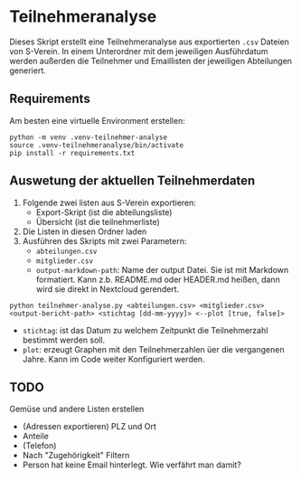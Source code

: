 # Teilnehmeranalyse

Dieses Skript erstellt eine Teilnehmeranalyse aus exportierten `.csv` Dateien von S-Verein. In einem Unterordner mit dem jeweiligen Ausführdatum werden außerden die Teilnehmer und Emaillisten der jeweiligen Abteilungen generiert.

## Requirements

Am besten eine virtuelle Environment erstellen:

```
python -m venv .venv-teilnehmer-analyse
source .venv-teilnehmeranalyse/bin/activate
pip install -r requirements.txt
```

## Auswetung der aktuellen Teilnehmerdaten

1. Folgende zwei listen aus S-Verein exportieren:
    - Export-Skript (ist die abteilungsliste)
    - Übersicht (ist die teilnehmerliste)
2. Die Listen in diesen Ordner laden
3. Ausführen des Skripts mit zwei Parametern:
    - `abteilungen.csv`
    - `mitglieder.csv`
    - `output-markdown-path`: Name der output Datei. Sie ist mit Markdown formatiert. Kann z.b. README.md oder HEADER.md heißen, dann wird sie direkt in Nextcloud gerendert.

```
python teilnehmer-analyse.py <abteilungen.csv> <mitglieder.csv> <output-bericht-path> <stichtag [dd-mm-yyyy]> <--plot [true, false]>
```

- `stichtag`: ist das Datum zu welchem Zeitpunkt die Teilnehmerzahl bestimmt werden soll.
- `plot`: erzeugt Graphen mit den Teilnehmerzahlen üer die vergangenen Jahre. Kann im Code weiter Konfiguriert werden.

## TODO

Gemüse und andere Listen erstellen
- (Adressen exportieren) PLZ und Ort
- Anteile
- (Telefon)
- Nach "Zugehörigkeit" Filtern
- Person hat keine Email hinterlegt. Wie verfährt man damit?
